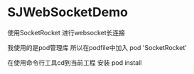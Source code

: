# SJWebSocketDemo

使用SocketRocket 进行websocket长连接

我使用的是pod管理库 所以在podfile中加入
pod 'SocketRocket'

在使用命令行工具cd到当前工程 安装
pod install
